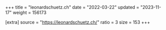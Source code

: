 +++
title = "leonardschuetz.ch"
date = "2022-03-22"
updated = "2023-11-17"
weight = 156173

[extra]
source = "https://leonardschuetz.ch/"
ratio = 3
size = 153
+++
